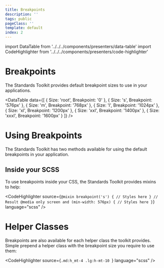 ```yaml
---
title: Breakpoints
description: ''
tags: public
pageClass: ''
template: default
index: 2
---
```


import DataTable from '../../../components/presenters/data-table'
import CodeHighlighter from '../../../components/presenters/code-highlighter'

# Breakpoints

The Standards Toolkit provides default breakpoint sizes to use in your applications.

<DataTable data={[
  {
    Size: 'root',
    Breakpoint: '0'
  },
  {
    Size: 's',
    Breakpoint: '576px'
  },
  {
    Size: 'm',
    Breakpoint: '768px'
  },
  {
    Size: 'l',
    Breakpoint: '1024px'
  },
  {
    Size: 'xl',
    Breakpoint: '1200px'
  },
  {
    Size: 'xxl',
    Breakpoint: '1400px'
  },
  {
    Size: 'xxxl',
    Breakpoint: '1600px'
  }
]} />

# Using Breakpoints

The Standards Toolkit has two methods available for using the default breakpoints in your application.

## Inside your SCSS

To use breakpoints inside your CSS, the Standards Toolkit provides mixins to help:

<CodeHighlighter 
source={`@mixin breakpoint('s') {
  // Styles here
}
// Result
@media only screen and (min-width: 576px) {
  // Styles here
}`} language="scss"
/>


# Helper Classes

Breakpoints are also available for each helper class the toolkit provides. Simple prepend a helper class with the breakpoint size you require to use them:

<CodeHighlighter 
source={`.md:h_mt-4
.lg:h-mt-10
`} language="scss"
/>
